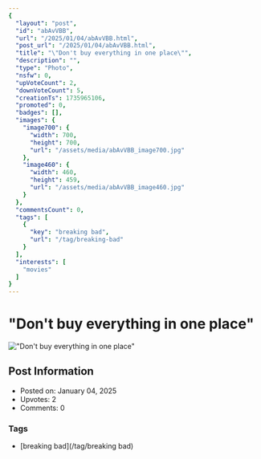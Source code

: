 ```yaml
---
{
  "layout": "post",
  "id": "abAvVBB",
  "url": "/2025/01/04/abAvVBB.html",
  "post_url": "/2025/01/04/abAvVBB.html",
  "title": "\"Don't buy everything in one place\"",
  "description": "",
  "type": "Photo",
  "nsfw": 0,
  "upVoteCount": 2,
  "downVoteCount": 5,
  "creationTs": 1735965106,
  "promoted": 0,
  "badges": [],
  "images": {
    "image700": {
      "width": 700,
      "height": 700,
      "url": "/assets/media/abAvVBB_image700.jpg"
    },
    "image460": {
      "width": 460,
      "height": 459,
      "url": "/assets/media/abAvVBB_image460.jpg"
    }
  },
  "commentsCount": 0,
  "tags": [
    {
      "key": "breaking bad",
      "url": "/tag/breaking-bad"
    }
  ],
  "interests": [
    "movies"
  ]
}
---
```


# "Don't buy everything in one place"

!["Don't buy everything in one place"](/assets/media/abAvVBB_image700.jpg)

## Post Information

- Posted on: January 04, 2025
- Upvotes: 2
- Comments: 0

### Tags

- [breaking bad](/tag/breaking bad)
